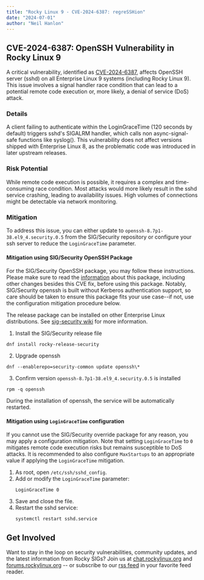 ```yaml
---
title: "Rocky Linux 9 - CVE-2024-6387: regreSSHion"
date: "2024-07-01"
author: "Neil Hanlon"
---
```


## CVE-2024-6387: OpenSSH Vulnerability in Rocky Linux 9

A critical vulnerability, identified as [CVE-2024-6387](https://nvd.nist.gov/vuln/detail/CVE-2024-6387), affects OpenSSH server (sshd) on all Enterprise Linux 9 systems (including Rocky Linux 9). This issue involves a signal handler race condition that can lead to a potential remote code execution or, more likely, a denial of service (DoS) attack.

### Details

A client failing to authenticate within the LoginGraceTime (120 seconds by default) triggers sshd's SIGALRM handler, which calls non async-signal-safe functions like syslog(). This vulnerability does not affect versions shipped with Enterprise Linux 8, as the problematic code was introduced in later upstream releases.

### Risk Potential

While remote code execution is possible, it requires a complex and time-consuming race condition. Most attacks would more likely result in the sshd service crashing, leading to availability issues. High volumes of connections might be detectable via network monitoring.

### Mitigation

To address this issue, you can either update to `openssh-8.7p1-38.el9_4.security.0.5` from the SIG/Security repository or configure your ssh server to reduce the `LoginGraceTime` parameter.

#### Mitigation using SIG/Security OpenSSH Package

For the SIG/Security OpenSSH package, you may follow these instructions. Please make sure to read the [information](https://sig-security.rocky.page/packages/openssh/) about this package, including other changes besides this CVE fix, before using this package. Notably, SIG/Security openssh is built without Kerberos authentication support, so care should be taken to ensure this package fits your use case--if not, use the configuration mitigation procedure below. 

The release package can be installed on other Enterprise Linux distributions. See [sig-security wiki](https://sig-security.rocky.page/) for more information.

1. Install the SIG/Security release file
```
dnf install rocky-release-security
```
2. Upgrade openssh
```
dnf --enablerepo=security-common update openssh\*
```
3. Confirm version `openssh-8.7p1-38.el9_4.security.0.5` is installed
```
rpm -q openssh
```

During the installation of openssh, the service will be automatically restarted.

#### Mitigation using `LoginGraceTime` configuration

If you cannot use the SIG/Security override package for any reason, you may apply a configuration mitigation. Note that setting `LoginGraceTime` to `0` mitigates remote code execution risks but remains susceptible to DoS attacks. It is recommended to also configure `MaxStartups` to an appropriate value if applying the `LoginGraceTime` mitigation.

1. As root, open `/etc/ssh/sshd_config`.
2. Add or modify the `LoginGraceTime` parameter:
   ```
   LoginGraceTime 0
   ```
3. Save and close the file.
4. Restart the sshd service:
   ```
   systemctl restart sshd.service
   ```

## Get Involved

Want to stay in the loop on security vulnerabilities, community updates, and the latest information from Rocky SIGs? Join us at [chat.rockylinux.org](https://chat.rockylinux.org) and [forums.rockylinux.org](https://forums.rockylinux.org) -- or subscribe to our [rss feed](https://rockylinux.org/rss.xml) in your favorite feed reader.

